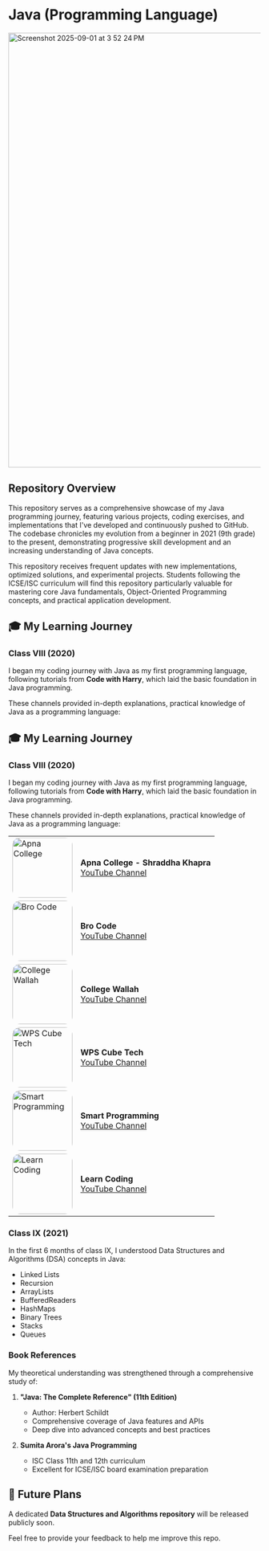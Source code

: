 # Java (Programming Language)
<img width="1207" height="866" alt="Screenshot 2025-09-01 at 3 52 24 PM" src="https://github.com/user-attachments/assets/cecece29-99cd-491f-bc9f-9d6b645f2dcd" />


## Repository Overview
This repository serves as a comprehensive showcase of my Java programming journey, featuring various projects, coding exercises, and implementations that I've developed and continuously pushed to GitHub. The codebase chronicles my evolution from a beginner in 2021 (9th grade) to the present, demonstrating progressive skill development and an increasing understanding of Java concepts.

This repository receives frequent updates with new implementations, optimized solutions, and experimental projects. Students following the ICSE/ISC curriculum will find this repository particularly valuable for mastering core Java fundamentals, Object-Oriented Programming concepts, and practical application development.

## 🎓 My Learning Journey

### Class VIII (2020)
I began my coding journey with Java as my first programming language, following tutorials from **Code with Harry**, which laid the basic foundation in Java programming.

These channels provided in-depth explanations, practical knowledge of Java as a programming language:

## 🎓 My Learning Journey

### Class VIII (2020)
I began my coding journey with Java as my first programming language, following tutorials from **Code with Harry**, which laid the basic foundation in Java programming.

These channels provided in-depth explanations, practical knowledge of Java as a programming language:

<table>
  <tr>
    <td><img src="https://github.com/user-attachments/assets/5891704d-377d-4198-886a-d66f0325beca" alt="Apna College" width="120" style="border-radius:15px;" /></td>
    <td><b>Apna College - Shraddha Khapra</b><br><a href="https://www.youtube.com/c/ApnaCollegeOfficial">YouTube Channel</a></td>
  </tr>
  <tr>
    <td><img src="https://github.com/user-attachments/assets/1981318c-9874-4f27-a447-c11eab282c80" alt="Bro Code" width="120" style="border-radius:15px;" /></td>
    <td><b>Bro Code</b><br><a href="https://www.youtube.com/@BroCodez">YouTube Channel</a></td>
  </tr>
  <tr>
    <td><img src="https://github.com/user-attachments/assets/10686744-2716-4b1f-8129-8c5bd32dceb1" alt="College Wallah" width="120" style="border-radius:15px;" /></td>
    <td><b>College Wallah</b><br><a href="https://www.youtube.com/c/CollegeWallahbyPW">YouTube Channel</a></td>
  </tr>
  <tr>
    <td><img src="https://github.com/user-attachments/assets/7132a29e-96df-4d21-b6ce-6902498fc560" alt="WPS Cube Tech" width="120" style="border-radius:15px;" /></td>
    <td><b>WPS Cube Tech</b><br><a href="https://www.youtube.com/c/WPSCubeTech">YouTube Channel</a></td>
  </tr>
  <tr>
    <td><img src="https://github.com/user-attachments/assets/891e3089-36e7-4362-8fc8-225143396a81" alt="Smart Programming" width="120" style="border-radius:15px;" /></td>
    <td><b>Smart Programming</b><br><a href="https://www.youtube.com/@SmartProgramming">YouTube Channel</a></td>
  </tr>
  <tr>
    <td><img src="https://yt3.googleusercontent.com/ytc/AIdro_mn9umLrs-t0NhhxsU_5qBaStKYUVQYzVdKsyawKVoh7w=s160-c-k-c0x00ffffff-no-rj" alt="Learn Coding" width="120" style="border-radius:15px;" /></td>
    <td><b>Learn Coding</b><br><a href="https://www.youtube.com/@LearnCodingOfficial">YouTube Channel</a></td>
  </tr>
</table>

### Class IX (2021)
In the first 6 months of class IX, I understood Data Structures and Algorithms (DSA) concepts in Java:
- Linked Lists
- Recursion
- ArrayLists
- BufferedReaders
- HashMaps
- Binary Trees
- Stacks
- Queues

### Book References
My theoretical understanding was strengthened through a comprehensive study of:
1. **"Java: The Complete Reference" (11th Edition)**
   - Author: Herbert Schildt
   - Comprehensive coverage of Java features and APIs
   - Deep dive into advanced concepts and best practices

2. **Sumita Arora's Java Programming**
   - ISC Class 11th and 12th curriculum
   - Excellent for ICSE/ISC board examination preparation


## 🔮 Future Plans

A dedicated **Data Structures and Algorithms repository** will be released publicly soon.

Feel free to provide your feedback to help me improve this repo.

